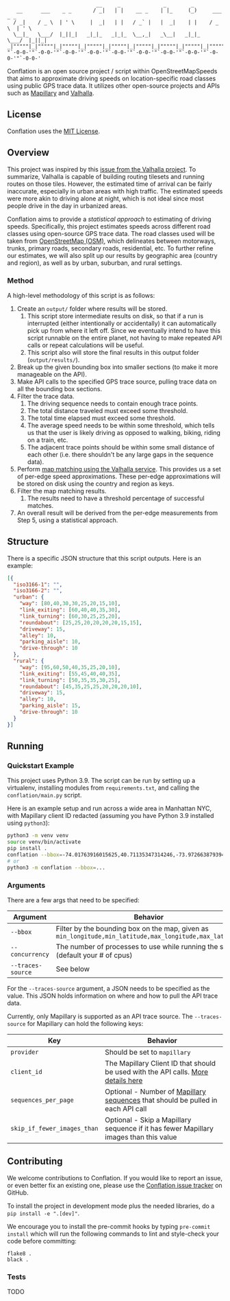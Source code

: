                                 __     _              _        _                    
       __      ___    _ _       / _|   | |    __ _    | |_     (_)     ___    _ _    
      / _|    / _ \  | ' \     |  _|   | |   / _` |   |  _|    | |    / _ \  | ' \   
      \__|_   \___/  |_||_|   _|_|_   _|_|_  \__,_|   _\__|   _|_|_   \___/  |_||_|  
    _|"""""|_|"""""|_|"""""|_|"""""|_|"""""|_|"""""|_|"""""|_|"""""|_|"""""|_|"""""| 
    "`-0-0-'"`-0-0-'"`-0-0-'"`-0-0-'"`-0-0-'"`-0-0-'"`-0-0-'"`-0-0-'"`-0-0-'"`-0-0-' 

Conflation is an open source project / script within OpenStreetMapSpeeds that aims to approximate driving speeds on
location-specific road classes using public GPS trace data. It utilizes other open-source projects and APIs such
as [Mapillary](https://www.mapillary.com/) and [Valhalla](https://github.com/valhalla/valhalla).

## License

Conflation uses the [MIT License](COPYING).

## Overview

This project was inspired by this [issue from the Valhalla project](https://github.com/valhalla/valhalla/issues/3021).
To summarize, Valhalla is capable of building routing tilesets and running routes on those tiles. However, the estimated
time of arrival can be fairly inaccurate, especially in urban areas with high traffic. The estimated speeds were more
akin to driving alone at night, which is not ideal since most people drive in the day in urbanized areas.

Conflation aims to provide a *statistical approach* to estimating of driving speeds. Specifically, this project
estimates speeds across different road classes using open-source GPS trace data. The road classes used will be taken
from [OpenStreetMap (OSM)](https://www.openstreetmap.org/), which delineates between motorways, trunks, primary roads,
secondary roads, residential, etc. To further refine our estimates, we will also split up our results by geographic
area (country and region), as well as by urban, suburban, and rural settings.

### Method

A high-level methodology of this script is as follows:

1. Create an `output/` folder where results will be stored.
    1. This script store intermediate results on disk, so that if a run is interrupted (either intentionally or
       accidentally) it can automatically pick up from where it left off. Since we eventually intend to have this script
       runnable on the entire planet, not having to make repeated API calls or repeat calculations will be useful.
    2. This script also will store the final results in this output folder (`output/results/`).
2. Break up the given bounding box into smaller sections (to make it more manageable on the API).
3. Make API calls to the specified GPS trace source, pulling trace data on all the bounding box sections.
4. Filter the trace data.
    1. The driving sequence needs to contain enough trace points.
    2. The total distance traveled must exceed some threshold.
    3. The total time elapsed must exceed some threshold.
    4. The average speed needs to be within some threshold, which tells us that the user is likely driving as opposed to
       walking, biking, riding on a train, etc.
    5. The adjacent trace points should be within some small distance of each other (i.e. there shouldn't be any large
       gaps in the sequence data).
5. Perform [map matching using the Valhalla service](https://github.com/valhalla/valhalla/blob/master/docs/api/map-matching/api-reference.md).
   This provides us a set of per-edge speed approximations. These per-edge approximations will be stored on disk using 
   the country and region as keys. 
6. Filter the map matching results.
    1. The results need to have a threshold percentage of successful matches.
7. An overall result will be derived from the per-edge measurements from Step 5, using a statistical approach.

## Structure

There is a specific JSON structure that this script outputs. Here is an example:

```json
[{
  "iso3166-1": "",
  "iso3166-2": "",
  "urban": {
    "way": [80,40,30,30,25,20,15,10],
    "link_exiting": [60,40,40,35,30],
    "link_turning": [60,30,25,25,20],
    "roundabout": [25,25,20,20,20,20,15,15],
    "driveway": 15,
    "alley": 10,
    "parking_aisle": 10,
    "drive-through": 10
  },
  "rural": {
    "way": [95,60,50,40,35,25,20,10],
    "link_exiting": [55,45,40,40,35],
    "link_turning": [50,35,35,30,25],
    "roundabout": [45,35,25,25,20,20,20,10],
    "driveway": 15,
    "alley": 10,
    "parking_aisle": 15,
    "drive-through": 10
  }
}]
```

## Running

### Quickstart Example

This project uses Python 3.9. The script can be run by setting up a virtualenv, installing modules from 
`requirements.txt`, and calling the `conflation/main.py` script.

Here is an example setup and run across a wide area in Manhattan NYC, with Mapillary client ID redacted (assuming you 
have Python 3.9 installed using `python3`):

```bash
python3 -m venv venv
source venv/bin/activate
pip install .
conflation --bbox=-74.01763916015625,40.71135347314246,-73.97266387939453,40.74556629114773 --traces-source {\"provider\":\"mapillary\",\"client_id\":\"client_id\"}
# or
python3 -m conflation --bbox=...
```

### Arguments

 There are a few args that need to be specified:

| Argument | Behavior |
|----------|----------|
| `--bbox` | Filter by the bounding box on the map, given as `min_longitude,min_latitude,max_longitude,max_latitude` |
| `--concurrency` | The number of processes to use while running the script (default your # of cpus) |
| `--traces-source` | See below |

For the `--traces-source` argument, a JSON needs to be specified as the value. This JSON holds information on where and
how to pull the API trace data.

Currently, only Mapillary is supported as an API trace source. The `--traces-source` for Mapillary can hold the
following keys:

| Key | Behavior |
|----------|----------|
| `provider` | Should be set to `mapillary` |
| `client_id` | The Mapillary Client ID that should be used with the API calls. [More details here](https://www.mapillary.com/developer/api-documentation/#client-id) |
| `sequences_per_page` | Optional - Number of [Mapillary sequences](https://www.mapillary.com/developer/api-documentation/#sequences) that should be pulled in each API call |
| `skip_if_fewer_images_than` | Optional - Skip a Mapillary sequence if it has fewer Mapillary images than this value |


## Contributing

We welcome contributions to Conflation. If you would like to report an issue, or even better fix an existing one, please
use the [Conflation issue tracker](https://github.com/OpenStreetMapSpeeds/conflation/issues) on GitHub.

To install the project in development mode plus the needed libraries, do a `pip install -e ".[dev]"`.

We encourage you to install the pre-commit hooks by typing `pre-commit install` which will run the following commands to lint and style-check your code before committing:
```shell script
flake8 .
black .
```

### Tests

TODO

